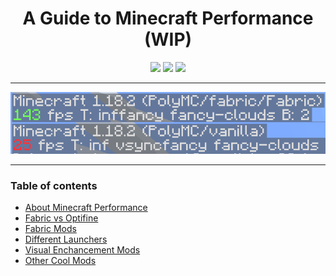 <h1 align="center">A Guide to Minecraft Performance (WIP)</h1>
<div align="center">
    <img src="https://img.shields.io/github/last-commit/asptu/minecraft-performance-guide?style=for-the-badge">
    <img src="https://img.shields.io/github/commit-activity/w/asptu/minecraft-performance-guide?color=red&style=for-the-badge">
    <img src="https://img.shields.io/badge/FPS-999%2B-yellow?style=for-the-badge">
  </div>
  
---
<p align="center">
  <img src="https://github.com/asptu/minecraft-performance-guide/blob/main/contents/mainpage.png">
</p>

---
<!-- When you switch from all html to md -->
### Table of contents
- [About Minecraft Performance](#About) <!-- Remember to write about small adjustments like render distance, particles etc.-->
- [Fabric vs Optifine](#Fabric-Optifine) <!-- Write about how you can customise your experience with fabric instead of just having optifine + having better overall performance -->
- [Fabric Mods](#Fabric-Mods) <!-- List of mods + graphs -->
- [Different Launchers](#Diff-Launchers) <!-- default mc launcher SLOW AS -->
- [Visual Enchancement Mods](#Visual-Enhancements) <!-- not performance but cool -->
- [Other Cool Mods](#Other) <!-- troll -->
 






<a name="About">
    
    

<a name="Fabric-Optifine">
    
<a name="Fabric-Mods">
    
    
<a name="Diff-Launchers">
     <a name="Visual-Enhancements">

    
 <a name="Other">

